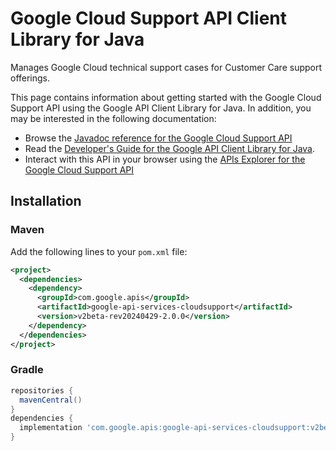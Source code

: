 # Google Cloud Support API Client Library for Java

Manages Google Cloud technical support cases for Customer Care support offerings. 

This page contains information about getting started with the Google Cloud Support API
using the Google API Client Library for Java. In addition, you may be interested
in the following documentation:

* Browse the [Javadoc reference for the Google Cloud Support API][javadoc]
* Read the [Developer's Guide for the Google API Client Library for Java][google-api-client].
* Interact with this API in your browser using the [APIs Explorer for the Google Cloud Support API][api-explorer]

## Installation

### Maven

Add the following lines to your `pom.xml` file:

```xml
<project>
  <dependencies>
    <dependency>
      <groupId>com.google.apis</groupId>
      <artifactId>google-api-services-cloudsupport</artifactId>
      <version>v2beta-rev20240429-2.0.0</version>
    </dependency>
  </dependencies>
</project>
```

### Gradle

```gradle
repositories {
  mavenCentral()
}
dependencies {
  implementation 'com.google.apis:google-api-services-cloudsupport:v2beta-rev20240429-2.0.0'
}
```

[javadoc]: https://googleapis.dev/java/google-api-services-cloudsupport/latest/index.html
[google-api-client]: https://github.com/googleapis/google-api-java-client/
[api-explorer]: https://developers.google.com/apis-explorer/#p/cloudsupport/v1/
